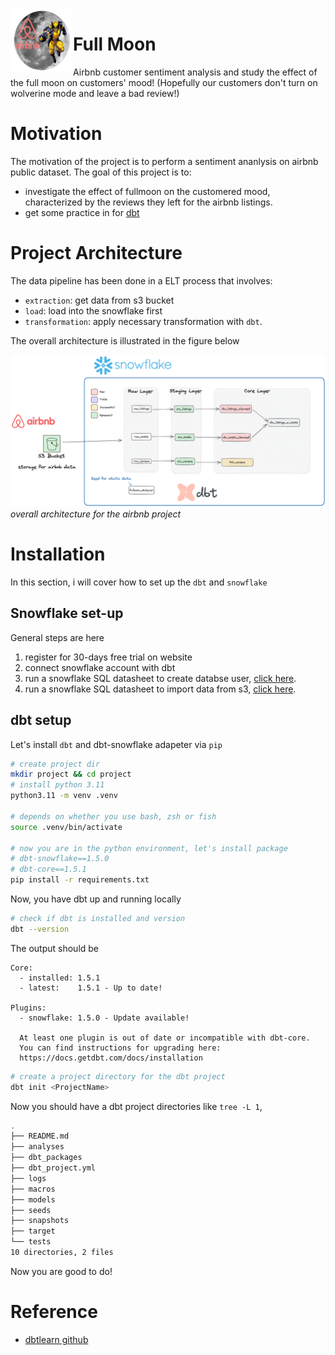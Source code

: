 <img align="left" width="100" height="100" src="./drawings/5_fullmoon_airbnb.excalidraw.png">


# Full Moon 
Airbnb customer sentiment analysis and study the effect of the full moon on customers' mood! (Hopefully our customers don't turn on wolverine mode and leave a bad review!)

# Motivation

The motivation of the project is to perform a sentiment ananlysis on airbnb public dataset. The goal of this project is to:
- investigate the effect of fullmoon on the customered mood, characterized by the reviews they left for the airbnb listings.
- get some practice in for [dbt](https://docs.getdbt.com/)


# Project Architecture

The data pipeline has been done in a ELT process that involves:
- `extraction`: get data from s3 bucket
- `load`: load into the snowflake first
- `transformation`: apply necessary transformation with `dbt`.

The overall architecture is illustrated in the figure below

![](drawings/4_dbt_transformation.excalidraw.png)
*overall architecture for the airbnb project*


# Installation

In this section, i will cover how to set up the `dbt` and `snowflake`
## Snowflake set-up

General steps are here
1. register for 30-days free trial on website
2. connect snowflake account with dbt
3. run a snowflake SQL datasheet to create databse user, [click here](./setup/2_create_users.sql).
4. run a snowflake SQL datasheet to import data from s3, [click here](./setup/1_import_airbnb_data_to_snowflake.sql). 


## dbt setup

Let's install `dbt` and dbt-snowflake adapeter via `pip`

```bash
# create project dir
mkdir project && cd project
# install python 3.11
python3.11 -m venv .venv

# depends on whether you use bash, zsh or fish
source .venv/bin/activate

# now you are in the python environment, let's install package
# dbt-snowflake==1.5.0
# dbt-core==1.5.1
pip install -r requirements.txt
```

Now, you have dbt up and running locally 
```bash
# check if dbt is installed and version
dbt --version
```
The output should be 

```plaintext
Core:
  - installed: 1.5.1
  - latest:    1.5.1 - Up to date!

Plugins:
  - snowflake: 1.5.0 - Update available!

  At least one plugin is out of date or incompatible with dbt-core.
  You can find instructions for upgrading here:
  https://docs.getdbt.com/docs/installation
```

```bash
# create a project directory for the dbt project
dbt init <ProjectName>
```

Now you should have a dbt project directories like `tree -L 1`, 
```bash
.
├── README.md
├── analyses
├── dbt_packages
├── dbt_project.yml
├── logs
├── macros
├── models
├── seeds
├── snapshots
├── target
└── tests
10 directories, 2 files
```

Now you are good to do!





# Reference
- [dbtlearn github](https://github.com/nordquant/complete-dbt-bootcamp-zero-to-hero)